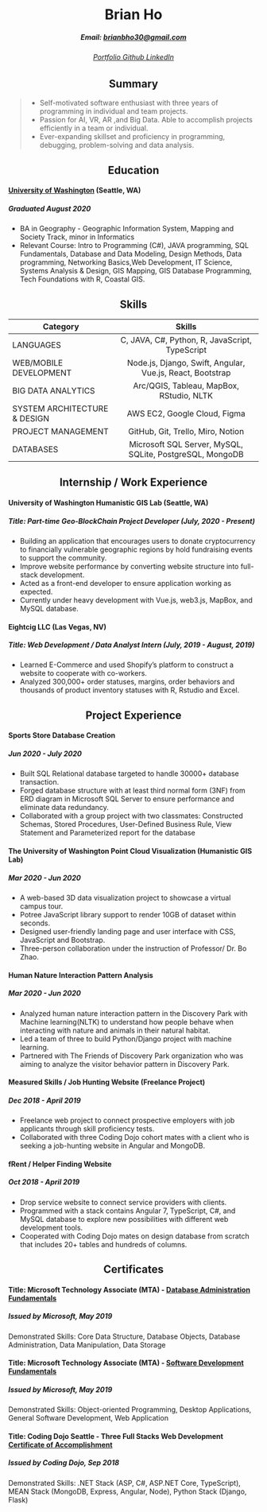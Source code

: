 <h1 align='center'>Brian Ho</h1>
<h5 align='center'>Email: <a href="mailto:brianbho30@gmail.com"> brianbho30@gmail.com </a> </h5> 
<h6 align='center'> <a href=""> Portfolio </a> <a href=""> Github </a> <a href=""> LinkedIn </a> </h6>


<h2 align='center'> Summary </h2>

> * Self-motivated software enthusiast with three years of programming in individual and team projects.
> * Passion for AI, VR, AR ,and Big Data. Able to accomplish projects efficiently in a team or individual.
> * Ever-expanding skillset and proficiency in programming, debugging, problem-solving and data analysis.

<h2 align ='center'> Education </h2>

####  [University of Washington] (Seattle, WA)
#####  Graduated August 2020

* BA in Geography - Geographic Information System, Mapping and Society Track, minor in Informatics
* Relevant Course: Intro to Programming (C#), JAVA programming, SQL Fundamentals, Database and Data Modeling, Design Methods, Data programming, Networking Basics,Web Development, IT Science, Systems Analysis & Design, GIS Mapping, GIS Database Programming, Tech Foundations with R, Coastal GIS.


<h2 align='center'> Skills </h2>

| Category | Skills |
| ---- |:----:|
| LANGUAGES | C, JAVA, C#, Python, R, JavaScript, TypeScript |
| WEB/MOBILE DEVELOPMENT | Node.js, Django, Swift, Angular, Vue.js, React, Bootstrap |
| BIG DATA ANALYTICS | Arc/QGIS, Tableau, MapBox, RStudio, NLTK |
| SYSTEM ARCHITECTURE & DESIGN | AWS EC2, Google Cloud, Figma |
| PROJECT MANAGEMENT | GitHub, Git, Trello, Miro, Notion |
| DATABASES | Microsoft SQL Server, MySQL, SQLite, PostgreSQL, MongoDB |

<h2 align='center'> Internship / Work Experience </h2>

#### University of Washington Humanistic GIS Lab (Seattle, WA)
##### Title: Part-time Geo-BlockChain Project Developer (July, 2020 - Present)
* Building an application that encourages users to donate cryptocurrency to financially vulnerable geographic regions by hold fundraising events to support the community.
* Improve website performance by converting website structure into full-stack development.
* Acted as a front-end developer to ensure application working as expected.
* Currently under heavy development with Vue.js, web3.js, MapBox, and MySQL database.

#### Eightcig LLC (Las Vegas, NV)
##### Title: Web Development / Data Analyst Intern (July, 2019 - August, 2019)
* Learned E-Commerce and used Shopify’s platform to construct a website to cooperate with co-workers.
* Analyzed 300,000+ order statuses, margins, order behaviors and thousands of product inventory statuses with R, Rstudio and Excel.


<h2 align='center'>Project Experience</h2>

#### Sports Store Database Creation
##### Jun 2020 - July 2020

* Built SQL Relational database targeted to handle 30000+ database transaction.
* Forged database structure with at least third normal form (3NF) from ERD diagram in Microsoft SQL Server to ensure performance and eliminate data redundancy.
* Collaborated with a group project with two classmates: Constructed Schemas, Stored Procedures, User-Defined Business Rule, View Statement and Parameterized report for the database 

#### The University of Washington Point Cloud Visualization (Humanistic GIS Lab)
##### Mar 2020 - Jun 2020

* A web-based 3D data visualization project to showcase a virtual campus tour.
* Potree JavaScript library support to render 10GB of dataset within seconds.
* Designed user-friendly landing page and user interface with CSS, JavaScript and Bootstrap. 
* Three-person collaboration under the instruction of Professor/ Dr. Bo Zhao.

#### Human Nature Interaction Pattern Analysis
##### Mar 2020 - Jun 2020

* Analyzed human nature interaction pattern in the Discovery Park with Machine learning(NLTK) to understand how people behave when interacting with nature and animals in their natural habitat.
* Led a team of three to build Python/Django project with machine learning.
* Partnered with The Friends of Discovery Park organization who was aiming to analyze the visitor behavior pattern in Discovery Park.

#### Measured Skills / Job Hunting Website (Freelance Project)
##### Dec 2018 - April 2019

* Freelance web project to connect prospective employers with job applicants through skill proficiency tests.
* Collaborated with three Coding Dojo cohort mates with a client who is seeking a job-hunting website in Angular and MongoDB.

#### fRent / Helper Finding Website
##### Oct 2018 - April 2019
* Drop service website to connect service providers with clients.
* Programmed with a stack contains Angular 7, TypeScript, C#, and MySQL database to explore new possibilities with different web development tools. 
* Cooperated with Coding Dojo mates on design database from scratch that includes 20+ tables and hundreds of columns.


<h2 align='center'> Certificates </h2>

#### Title: Microsoft Technology Associate (MTA) - [Database Administration Fundamentals]
##### Issued by Microsoft, May 2019

Demonstrated Skills: Core Data Structure, Database Objects, Database Administration, Data Manipulation, Data Storage


#### Title: Microsoft Technology Associate (MTA) - [Software Development Fundamentals]
##### Issued by Microsoft, May 2019

Demonstrated Skills: Object-oriented Programming, Desktop Applications, General Software Development, Web Application


#### Title: Coding Dojo Seattle - Three Full Stacks Web Development [Certificate of Accomplishment]
##### Issued by Coding Dojo, Sep 2018

Demonstrated Skills: .NET Stack (ASP, C#, ASP.NET Core, TypeScript), MEAN Stack (MongoDB, Express, Angular, Node), Python Stack (Django, Flask)


[University of Washington]: http://www.washington.edu
[Bellevue College]: http://www.bellevuecollege.edu
[Coding Dojo]: http://www.codingdojo.com
[Database Administration Fundamentals]: https://www.youracclaim.com/badges/7e7fa77e-b8c4-4e4d-9668-d6cb08dde2df
[Software Development Fundamentals]: https://www.youracclaim.com/badges/6dd4acfc-6506-43f5-aa36-151d1fc9918d
[Certificate of Accomplishment]: https://certificate.dojo.news/d68e72e3-1394-4b11-a912-c02042d88cb0

[Portfolio]: https://bithedev.github.io/
[LinkedIn]: http://www.linkedin.com/in/brianbho
[GitHub]: https://github.com/bithedev

